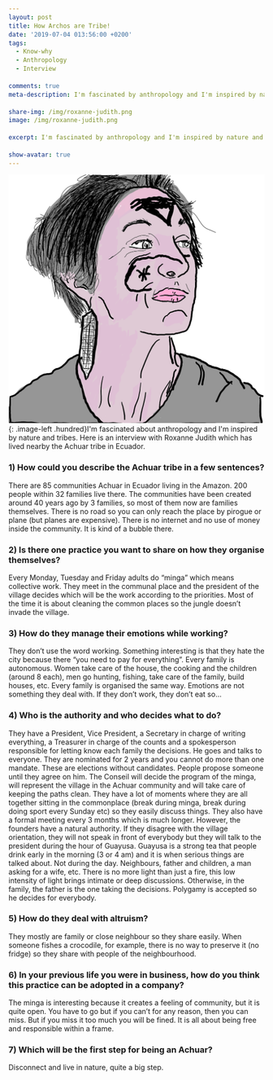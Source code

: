 ```yaml
---
layout: post
title: How Archos are Tribe!
date: '2019-07-04 013:56:00 +0200'
tags:
  - Know-why
  - Anthropology
  - Interview

comments: true
meta-description: I'm fascinated by anthropology and I'm inspired by nature and tribes. Here is an interview with Roxanne Judith which has lived near the Achuar tribe in Ecuador. Meritocracy does not seem to be at the core of the Achuar. Here is an interview with @RoxanneJudith

share-img: /img/roxanne-judith.png
image: /img/roxanne-judith.png

excerpt: I'm fascinated by anthropology and I'm inspired by nature and tribes. Here is an interview with Roxanne Judith which has lived near the Achuar tribe in Ecuador. Meritocracy does not seem to be at the core of the Achuar. Here is an interview with @RoxanneJudith

show-avatar: true
---
```


![Roxanne Judith](/img/roxanne-judith.png){: .image-left .hundred}I'm fascinated about anthropology and I'm inspired by nature and tribes. Here is an interview with Roxanne Judith which has lived nearby the Achuar tribe in Ecuador.


### 1) How could you describe the Achuar tribe in a few sentences?
There are 85 communities Achuar in Ecuador living in the Amazon. 200 people within 32 families live there. The communities have been created around 40 years ago by 3 families, so most of them now are families themselves. There is no road so you can only reach the place by pirogue or plane (but planes are expensive). There is no internet and no use of money inside the community. It is kind of a bubble there.

### 2) Is there one practice you want to share on how they organise themselves?
Every Monday, Tuesday and Friday adults do “minga” which means collective work. They meet in the communal place and the president of the village decides which will be the work according to the priorities. Most of the time it is about cleaning the common places so the jungle doesn’t invade the village.

### 3) How do they manage their emotions while working?
They don’t use the word working. Something interesting is that they hate the city because there “you need to pay for everything”. Every family is autonomous. Women take care of the house, the cooking and the children (around 8 each), men go hunting, fishing, take care of the family, build houses, etc.
Every family is organised the same way. Emotions are not something they deal with. If they don’t work, they don’t eat so...

### 4) Who is the authority and who decides what to do?
They have a President, Vice President, a Secretary in charge of writing everything, a Treasurer in charge of the counts and a spokesperson responsible for letting know each family the decisions. He goes and talks to everyone. They are nominated for 2 years and you cannot do more than one mandate. These are elections without candidates. People propose someone until they agree on him.
The Conseil will decide the program of the minga, will represent the village in the Achuar community and will take care of keeping the paths clean.
They have a lot of moments where they are all together sitting in the commonplace (break during minga, break during doing sport every Sunday etc) so they easily discuss things. They also have a formal meeting every 3 months which is much longer.
However, the founders have a natural authority. If they disagree with the village orientation, they will not speak in front of everybody but they will talk to the president during the hour of Guayusa. Guayusa is a strong tea that people drink early in the morning (3 or 4 am) and it is when serious things are talked about. Not during the day. Neighbours, father and children, a man asking for a wife, etc. There is no more light than just a fire, this low intensity of light brings intimate or deep discussions.
Otherwise, in the family, the father is the one taking the decisions. Polygamy is accepted so he decides for everybody.

### 5) How do they deal with altruism?
They mostly are family or close neighbour so they share easily. When someone fishes a crocodile, for example, there is no way to preserve it (no fridge) so they share with people of the neighbourhood.

### 6) In your previous life you were in business, how do you think this practice can be adopted in a company?
The minga is interesting because it creates a feeling of community, but it is quite open. You have to go but if you can’t for any reason, then you can miss. But if you miss it too much you will be fined. It is all about being free and responsible within a frame.

### 7) Which will be the first step for being an Achuar?
Disconnect and live in nature, quite a big step.
